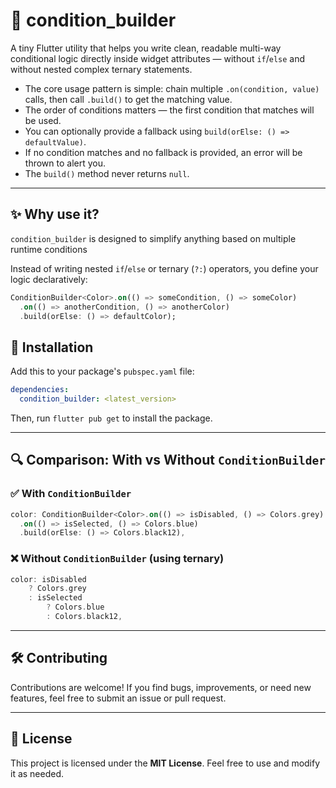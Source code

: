 # 🧩 condition_builder

A tiny Flutter utility that helps you write clean, readable multi-way conditional logic directly inside widget attributes — without `if`/`else` and without nested complex ternary statements.

- The core usage pattern is simple: chain multiple `.on(condition, value)` calls, then call `.build()` to get the matching value.
- The order of conditions matters — the first condition that matches will be used.
- You can optionally provide a fallback using `build(orElse: () => defaultValue)`.
- If no condition matches and no fallback is provided, an error will be thrown to alert you.
- The `build()` method never returns `null`.

---

## ✨ Why use it?

`condition_builder` is designed to simplify anything based on multiple runtime conditions

Instead of writing nested `if`/`else` or ternary (`?:`) operators, you define your logic declaratively:

```dart
ConditionBuilder<Color>.on(() => someCondition, () => someColor)
  .on(() => anotherCondition, () => anotherColor)
  .build(orElse: () => defaultColor);
```

## 🚀 Installation

Add this to your package's `pubspec.yaml` file:

```yaml
dependencies:
  condition_builder: <latest_version>
```

Then, run `flutter pub get` to install the package.

---

## 🔍 Comparison: With vs Without `ConditionBuilder`


### ✅ With `ConditionBuilder`

```dart
color: ConditionBuilder<Color>.on(() => isDisabled, () => Colors.grey)
  .on(() => isSelected, () => Colors.blue)
  .build(orElse: () => Colors.black12),
```

### ❌ Without `ConditionBuilder` (using ternary)

```dart
color: isDisabled
    ? Colors.grey
    : isSelected
        ? Colors.blue
        : Colors.black12,
```

---

## 🛠️ Contributing

Contributions are welcome! If you find bugs, improvements, or need new features, feel free to submit an issue or pull request.

---

## 📜 License

This project is licensed under the **MIT License**. Feel free to use and modify it as needed.  